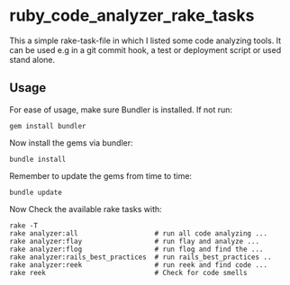 ruby_code_analyzer_rake_tasks
=============================

This a simple rake-task-file in which I listed some code analyzing tools. It can be used e.g in a git commit hook, a test or deployment script or used stand alone.

Usage
-----

For ease of usage, make sure Bundler is installed. If not run:

    gem install bundler

Now install the gems via bundler:

    bundle install

Remember to update the gems from time to time:

    bundle update

Now Check the available rake tasks with:

    rake -T
    rake analyzer:all                   # run all code analyzing ...
    rake analyzer:flay                  # run flay and analyze ...
    rake analyzer:flog                  # run flog and find the ... 
    rake analyzer:rails_best_practices  # run rails_best_practices ..
    rake analyzer:reek                  # run reek and find code ...
    rake reek                           # Check for code smells


